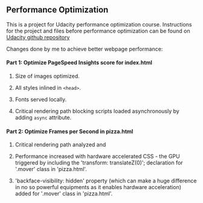 ## Performance Optimization

This is a project for Udacity performance optimization course. Instructions for the project and files before performance optimization can be found on [Udacity github repository](https://github.com/udacity/frontend-nanodegree-mobile-portfolio) 

Changes done by me to achieve better webpage performance:

#### Part 1: Optimize PageSpeed Insights score for index.html

1. Size of images optimized.

2. All styles inlined in `<head>`.

3. Fonts served locally.

4. Critical rendering path blocking scripts loaded asynchronously by adding `async` attribute.

#### Part 2: Optimize Frames per Second in pizza.html

1. Critical rendering path analyzed and 

2. Performance increased with hardware accelerated CSS - the GPU triggered by including the 'transform: translateZ(0)'; declaration for '.mover' class in 'pizza.html'. 

3. 'backface-visibility: hidden' property (which can make a huge difference in no so powerful equipments as it enables hardware acceleration) added for '.mover' class in 'pizza.html'.

